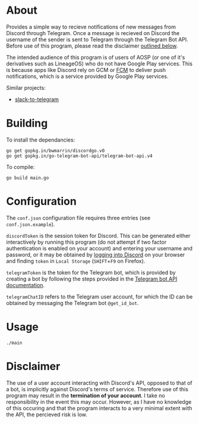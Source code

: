 # About

Provides a simple way to recieve notifications of new messages from Discord through Telegram. Once a message is recieved on Discord the username of the sender is sent to Telegram through the Telegram Bot API. Before use of this program, please read the disclaimer [outlined below](#disclaimer). 

The intended audience of this program is of users of AOSP (or one of it's derivatives such as LineageOS) who do not have Google Play services. This is because apps like Discord rely on GCM or [FCM](https://firebase.google.com/docs/cloud-messaging/) to deliver push notifications, which is a service provided by Google Play services.

Similar projects:

- [slack-to-telegram](https://github.com/dan-v/slack-to-telegram)

# Building

To install the dependancies:

```
go get gopkg.in/bwmarrin/discordgo.v0
go get gopkg.in/go-telegram-bot-api/telegram-bot-api.v4
```

To compile:

```
go build main.go
```

# Configuration

The `conf.json` configuration file requires three entries (see `conf.json.example`).

`discordToken` is the session token for Discord. This can be generated either interactively by running this program (do not attempt if two factor authentication is enabled on your account) and entering your username and password, or it may be obtained by [logging into Discord](https://discordapp.com/login) on your browser and finding `token` in `Local Storage` (`SHIFT`+`F9` on Firefox).

`telegramToken` is the token for the Telegram bot, which is provided by creating a bot by following the steps provided in the [Telegram bot API documentation](https://core.telegram.org/bots#3-how-do-i-create-a-bot).

[//]: # (TODO: Make this process interactive, similar to the generation of the Telegram token.)
`telegramChatID` refers to the Telegram user account, for which the ID can be obtained by messaging the Telegram bot `@get_id_bot`.

# Usage

```
./main
```

# Disclaimer

The use of a user account interacting with Discord's API, opposed to that of a bot, is implicitly against Discord's terms of service. Therefore use of this program may result in the **termination of your account**. I take no responsibility in the event this may occur. However, as I have no knowledge of this occuring and that the program interacts to a very minimal extent with the API, the percieved risk is low.
